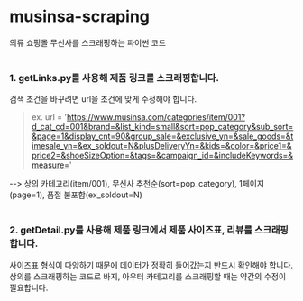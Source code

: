 # musinsa-scraping
의류 쇼핑몰 무신사를 스크래핑하는 파이썬 코드
<br/>
<br/>
### 1. getLinks.py를 사용해 제품 링크를 스크래핑합니다.
검색 조건을 바꾸려면 url을 조건에 맞게 수정해야 합니다.

> ex. url = 'https://www.musinsa.com/categories/item/001?d_cat_cd=001&brand=&list_kind=small&sort=pop_category&sub_sort=&page=1&display_cnt=90&group_sale=&exclusive_yn=&sale_goods=&timesale_yn=&ex_soldout=N&plusDeliveryYn=&kids=&color=&price1=&price2=&shoeSizeOption=&tags=&campaign_id=&includeKeywords=&measure='

--> 상의 카테고리(item/001), 무신사 추천순(sort=pop_category), 1페이지(page=1), 품절 불포함(ex_soldout=N)
<br/>
<br/>
### 2. getDetail.py를 사용해 제품 링크에서 제품 사이즈표, 리뷰를 스크래핑합니다.

사이즈표 형식이 다양하기 때문에 데이터가 정확히 들어갔는지 반드시 확인해야 합니다. 상의를 스크래핑하는 코드로 바지, 아우터 카테고리를 스크래핑할 때는 약간의 수정이 필요합니다.

